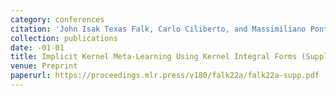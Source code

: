 ```yaml
---
category: conferences
citation: 'John Isak Texas Falk, Carlo Ciliberto, and Massimiliano Pontil. "Implicit Kernel Meta-Learning Using Kernel Integral Forms (Supplementary Material)".'
collection: publications
date: -01-01
title: Implicit Kernel Meta-Learning Using Kernel Integral Forms (Supplementary Material)
venue: Preprint
paperurl: https://proceedings.mlr.press/v180/falk22a/falk22a-supp.pdf
---
```



